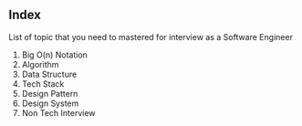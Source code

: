 ## Index
List of topic that you need to mastered for interview as a Software Engineer

1. Big O(n) Notation
2. Algorithm
3. Data Structure
4. Tech Stack
5. Design Pattern
6. Design System
7. Non Tech Interview